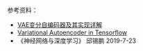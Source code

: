 参考资料：

- [VAE变分自编码器及其实现详解](http://c.biancheng.net/view/1999.html)
- [Variational Autoencoder in Tensorflow](https://jmetzen.github.io/2015-11-27/vae.html)
- 《神经网络与深度学习》 邱锡鹏 2019-7-23